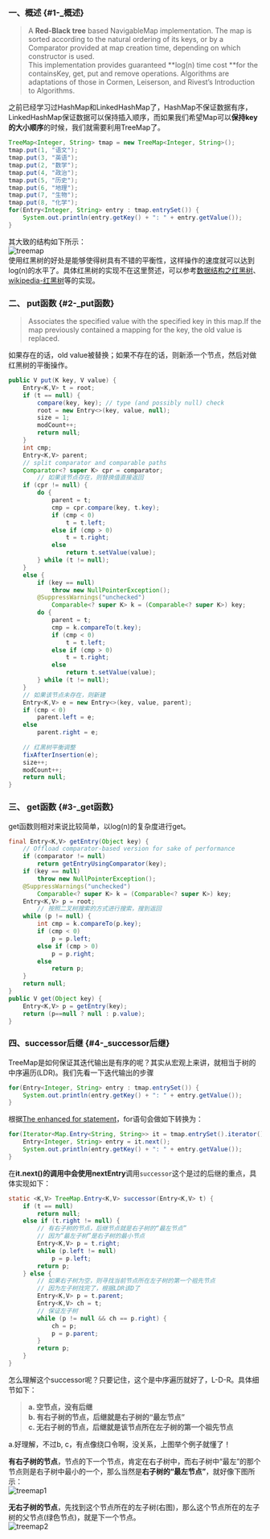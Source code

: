 ### 一、概述 {#1-_概述}

> A **Red-Black tree** based NavigableMap implementation. The map is sorted according to the natural ordering of its keys, or by a Comparator provided at map creation time, depending on which constructor is used.  
> This implementation provides guaranteed **log\(n\) time cost **for the containsKey, get, put and remove operations. Algorithms are adaptations of those in Cormen, Leiserson, and Rivest’s Introduction to Algorithms.

之前已经学习过HashMap和LinkedHashMap了，HashMap不保证数据有序，LinkedHashMap保证数据可以保持插入顺序，而如果我们希望Map可以**保持key的大小顺序**的时候，我们就需要利用TreeMap了。

```java
TreeMap<Integer, String> tmap = new TreeMap<Integer, String>();
tmap.put(1, "语文");
tmap.put(3, "英语");
tmap.put(2, "数学");
tmap.put(4, "政治");
tmap.put(5, "历史");
tmap.put(6, "地理");
tmap.put(7, "生物");
tmap.put(8, "化学");
for(Entry<Integer, String> entry : tmap.entrySet()) {
    System.out.println(entry.getKey() + ": " + entry.getValue());
}
```

其大致的结构如下所示：  
![](https://cloud.githubusercontent.com/assets/1736354/7041463/05ee676a-de0c-11e4-9412-4c6964931e43.png "treemap")  
使用红黑树的好处是能够使得树具有不错的平衡性，这样操作的速度就可以达到log\(n\)的水平了。具体红黑树的实现不在这里赘述，可以参考[数据结构之红黑树](http://dongxicheng.org/structure/red-black-tree/)、[wikipedia-红黑树](http://zh.wikipedia.org/wiki/红黑树)等的实现。

### 二、 put函数 {#2-_put函数}

> Associates the specified value with the specified key in this map.If the map previously contained a mapping for the key, the old value is replaced.

如果存在的话，old value被替换；如果不存在的话，则新添一个节点，然后对做红黑树的平衡操作。

```java
public V put(K key, V value) {
    Entry<K,V> t = root;
    if (t == null) {
        compare(key, key); // type (and possibly null) check
        root = new Entry<>(key, value, null);
        size = 1;
        modCount++;
        return null;
    }
    int cmp;
    Entry<K,V> parent;
    // split comparator and comparable paths
    Comparator<? super K> cpr = comparator;
        // 如果该节点存在，则替换值直接返回
    if (cpr != null) {
        do {
            parent = t;
            cmp = cpr.compare(key, t.key);
            if (cmp < 0)
                t = t.left;
            else if (cmp > 0)
                t = t.right;
            else
                return t.setValue(value);
        } while (t != null);
    }
    else {
        if (key == null)
            throw new NullPointerException();
        @SuppressWarnings("unchecked")
            Comparable<? super K> k = (Comparable<? super K>) key;
        do {
            parent = t;
            cmp = k.compareTo(t.key);
            if (cmp < 0)
                t = t.left;
            else if (cmp > 0)
                t = t.right;
            else
                return t.setValue(value);
        } while (t != null);
    }
    // 如果该节点未存在，则新建
    Entry<K,V> e = new Entry<>(key, value, parent);
    if (cmp < 0)
        parent.left = e;
    else
        parent.right = e;
    
    // 红黑树平衡调整
    fixAfterInsertion(e);
    size++;
    modCount++;
    return null;
}
```

### 三、 get函数 {#3-_get函数}

get函数则相对来说比较简单，以log\(n\)的复杂度进行get。

```java
final Entry<K,V> getEntry(Object key) {
    // Offload comparator-based version for sake of performance
    if (comparator != null)
        return getEntryUsingComparator(key);
    if (key == null)
        throw new NullPointerException();
    @SuppressWarnings("unchecked")
        Comparable<? super K> k = (Comparable<? super K>) key;
    Entry<K,V> p = root;
        // 按照二叉树搜索的方式进行搜索，搜到返回
    while (p != null) {
        int cmp = k.compareTo(p.key);
        if (cmp < 0)
            p = p.left;
        else if (cmp > 0)
            p = p.right;
        else
            return p;
    }
    return null;
}
public V get(Object key) {
    Entry<K,V> p = getEntry(key);
    return (p==null ? null : p.value);
}
```

### 四、successor后继 {#4-_successor后继}

TreeMap是如何保证其迭代输出是有序的呢？其实从宏观上来讲，就相当于树的中序遍历\(LDR\)。我们先看一下迭代输出的步骤

```java
for(Entry<Integer, String> entry : tmap.entrySet()) {
    System.out.println(entry.getKey() + ": " + entry.getValue());
}
```

根据[The enhanced for statement](http://docs.oracle.com/javase/specs/jls/se8/html/jls-14.html#jls-14.14.2)，for语句会做如下转换为：

```java
for(Iterator<Map.Entry<String, String>> it = tmap.entrySet().iterator() ; tmap.hasNext(); ) {
    Entry<Integer, String> entry = it.next();
    System.out.println(entry.getKey() + ": " + entry.getValue());
}
```

在**it.next\(\)**的调用中会使用**nextEntry**调用`successor`这个是过的后继的重点，具体实现如下：

```java
static <K,V> TreeMap.Entry<K,V> successor(Entry<K,V> t) {
    if (t == null)
        return null;
    else if (t.right != null) {
        // 有右子树的节点，后继节点就是右子树的“最左节点”
        // 因为“最左子树”是右子树的最小节点
        Entry<K,V> p = t.right;
        while (p.left != null)
            p = p.left;
        return p;
    } else {
        // 如果右子树为空，则寻找当前节点所在左子树的第一个祖先节点
        // 因为左子树找完了，根据LDR该D了
        Entry<K,V> p = t.parent;
        Entry<K,V> ch = t;
        // 保证左子树
        while (p != null && ch == p.right) {
            ch = p;
            p = p.parent;
        }
        return p;
    }
}
```

怎么理解这个successor呢？只要记住，这个是中序遍历就好了，L-D-R。具体细节如下：

> **a. 空节点，没有后继**  
> **b. 有右子树的节点，后继就是右子树的“最左节点”**  
> **c. 无右子树的节点，后继就是该节点所在左子树的第一个祖先节点**

a.好理解，不过b, c，有点像绕口令啊，没关系，上图举个例子就懂了！

**有右子树的节点**，节点的下一个节点，肯定在右子树中，而右子树中“最左”的那个节点则是右子树中最小的一个，那么当然是**右子树的“最左节点”**，就好像下图所示：  
![](https://cloud.githubusercontent.com/assets/1736354/7045283/652d00c4-de2f-11e4-8475-1a2f46afc380.png "treemap1")

**无右子树的节点**，先找到这个节点所在的左子树\(右图\)，那么这个节点所在的左子树的父节点\(绿色节点\)，就是下一个节点。  
![](https://cloud.githubusercontent.com/assets/1736354/7045284/68279686-de2f-11e4-8310-c9f76b3f52ab.png "treemap2")

